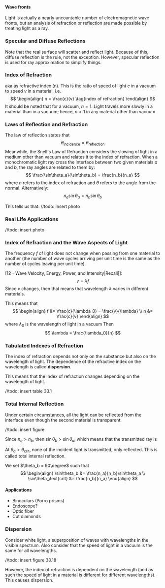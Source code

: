 #### Wave fronts
Light is actually a nearly uncountable number of electromagnetic wave fronts, but an analysis of refraction or reflection are made possible by treating light as a ray.


### Specular and Diffuse Reflections
Note that the real surface will scatter and reflect light. Because of this, diffuse reflection is the rule, not the exception. However, specular reflection is used for ray approximation to simplify things.

### Index of Refraction
aka as refractive index (n). This is the ratio of speed of light $c$ in a vacuum to speed $v$ in a material, i.e.
$$
\begin{align}
n = \frac{c}{v} \tag{index of refraction}
\end{align}
$$
It should be noted that for a vacuum, $n = 1$. Light travels more slowly in a material than in a vacuum; hence, $n>1$ in any material other than vacuum

### Laws of Reflection and Refraction
The law of reflection states that
$$
\theta_\text{incidence} = \theta_\text{reflection} 
$$
Meanwhile, the Snell's Law of Refraction considers the slowing of light in a medium other than vacuum and relates it to the index of refraction. When a monochromatic light ray cross the interface between two given materials $a$ and $b$, the ray angles are related to them by:
$$
\frac{\sin\theta_a}{\sin\theta_b} = \frac{n_b}{n_a}
$$
where $n$ refers to the index of refraction and $\theta$ refers to the angle from the normal.
Alternatively:
$$
n_a\sin\theta_a = n_b\sin\theta_b
$$

This tells us that:
//todo: insert photo

### Real Life Applications
//todo: insert photo

### Index of Refraction and the Wave Aspects of Light
The frequency $f$ of light does not change when passing from one material to another (the number of wave cycles arriving per unit time is the same as the number of cycles leaving per unit time).

[[2 - Wave Velocity, Energy, Power, and Intensity|Recall]]:
$$
v = \lambda f
$$
Since $v$ changes, then that means that wavelength $\lambda$ varies in different materials.

This means that
$$
\begin{align}
f &= \frac{c}{\lambda_0} = \frac{v}{\lambda} \\
n &= \frac{c}{v}
\end{align}
$$
where $\lambda_0$ is the wavelength of light in a vacuum
Then
$$
\lambda = \frac{\lambda_0}{n}
$$
### Tabulated Indexes of Refraction
The index of refraction depends not only on the substance but also on the wavelength of light. The dependence of the refractive index on the wavelength is called **dispersion**.

This means that the index of refraction changes depending on the wavelength of light.

//todo: insert table 33.1

### Total Internal Reflection
Under certain circumstances, all the light can be reflected from the interface even though the second material is transparent:

//todo: insert figure

Since $n_a > n_b$, then $\sin\theta_b > \sin\theta_a$, which means that the transmitted ray is 

At $\theta_a > \theta_\text{crit}$, none of the incident light is transmitted, only reflected. This is called total internal reflection.

We set $\theta_b = 90\degree$ such that
$$
\begin{align}
\sin\theta_b &= \frac{n_a}{n_b}\sin\theta_a \\
\sin\theta_\text{crit} &= \frac{n_b}{n_a}
\end{align}
$$
#### Applications
- Binoculars (Porro prisms)
- Endoscope?
- Optic fiber
- Cut diamonds

### Dispersion
Consider white light, a superposition of waves with wavelengths in the visible spectrum. Also consider that the speed of light in a vacuum is the same for all wavelengths.

//todo: insert figure 33.18

However, the index of refraction is dependent on the wavelength (and as such the speed of light in a material is different for different wavelengths). This causes dispersion.


